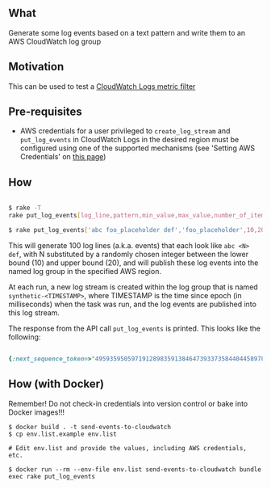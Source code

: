 What 
---
Generate some log events based on a text pattern and write them to an AWS CloudWatch log group

Motivation 
---
This can be used to test a [CloudWatch Logs metric filter](https://docs.aws.amazon.com/AmazonCloudWatch/latest/logs/MonitoringLogData.html)

Pre-requisites
---

- AWS credentials for a user privileged to `create_log_stream` and `put_log_events` in CloudWatch Logs in the desired region must be configured using one of the supported mechanisms (see 'Setting AWS Credentials' on [this page](https://docs.aws.amazon.com/sdk-for-ruby/v3/developer-guide/setup-config.html))

How
---

```bash

$ rake -T
rake put_log_events[log_line,pattern,min_value,max_value,number_of_items,log_group_name,region]

$ rake put_log_events['abc foo_placeholder def','foo_placeholder',10,20,100,'test-log-group','eu-west-1']

```

This will generate 100 log lines (a.k.a. events) that each look like `abc <N> def`, 
with N substituted by a randomly chosen integer between the lower bound (10) and upper bound (20),
and will publish these log events into the named log group in the specified AWS region.

At each run, a new log stream is created within the log group that is named `synthetic-<TIMESTAMP>`,
where TIMESTAMP is the time since epoch (in milliseconds) when the task was run, 
and the log events are published into this log stream. 

The response from the API call `put_log_events` is printed. This looks like the following:

```ruby

{:next_sequence_token=>"49593595059719128983591384647393373584404458978366498066", :rejected_log_events_info=>nil}
```  

How (with Docker)
---

Remember! Do not check-in credentials into version control or bake into Docker images!!!

```
$ docker build . -t send-events-to-cloudwatch
$ cp env.list.example env.list

# Edit env.list and provide the values, including AWS credentials, etc.

$ docker run --rm --env-file env.list send-events-to-cloudwatch bundle exec rake put_log_events

```

